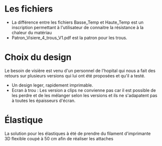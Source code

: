 # Les fichiers
* La différence entre les fichiers Basse_Temp et Haute_Temp est un inscription permettant à l'utilisateur de connaitre la résistance à la chaleur du matériau
* Patron_Visiere_4_trous_V1.pdf est la patron pour les trous.

# Choix du design
Le besoin de visière est venu d'un personnel de l'hopital qui nous a fait des retours sur plusieurs versions qui lui ont été proposées et qu'il a testé.
* Un design leger, rapidement imprimable.
* Ecran à trou : Les version a clips ne convienne pas car il est possible de les perdre et de les mélanger selon les versions et ils ne s'adapatent pas à toutes les épaisseurs d'écran.

# Élastique
La solution pour les élastiques à été de prendre du filament d'imprimante 3D flexible coupé à 50 cm afin de réaliser les attaches